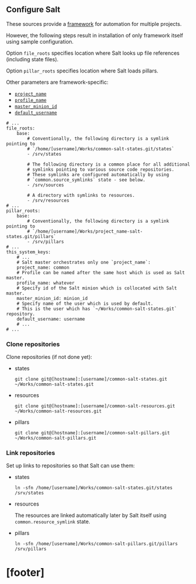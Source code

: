
## Configure Salt ##

These sources provide a [framework][2] for automation for multiple projects.

However, the following steps result in installation of only framework itself
using sample configuration.

Option `file_roots` specifies location where Salt looks up file references
(including state files).

Option `pillar_roots` specifies location where Salt loads pillars.

Other parameters are framework-specific:
*   [`project_name`][9]
*   [`profile_name`][10]
*   [`master_minion_id`][11]
*   [`default_username`][12]

```
# ...
file_roots:
    base:
        # Conventionally, the following directory is a symlink pointing to
        # `/home/[username]/Works/common-salt-states.git/states`
        - /srv/states

        # The following directory is a common place for all additional
        # symlinks pointing to various source code repositories.
        # These symlinks are configured automatically by using
        # `common.source_symlinks` state - see below.
        - /srv/sources

        # A directory with symlinks to resources.
        - /srv/resources
# ...
pillar_roots:
    base:
        # Conventionally, the following directory is a symlink pointing to
        # `/home/[username]/Works/project_name-salt-states.git/pillars`
        - /srv/pillars
# ...
this_system_keys:
    # ...
    # Salt master orchestrates only one `project_name`:
    project_name: common
    # Profile can be named after the same host which is used as Salt master.
    profile_name: whatever
    # Specify id of the Salt minion which is collocated with Salt master. 
    master_minion_id: minion_id
    # Specify name of the user which is used by default.
    # This is the user which has `~/Works/common-salt-states.git` repository.
    default_username: username
    # ...
# ...
```

### Clone repositories ###

Clone repositories (if not done yet):

*   states

    ```
    git clone git@[hostname]:[username]/common-salt-states.git ~/Works/common-salt-states.git
    ```

*   resources

    ```
    git clone git@[hostname]:[username]/common-salt-resources.git ~/Works/common-salt-resources.git
    ```

*   pillars

    ```
    git clone git@[hostname]:[username]/common-salt-pillars.git ~/Works/common-salt-pillars.git
    ```

### Link repositories ###

Set up links to repositories so that Salt can use them:

*   states

    ```
    ln -sfn /home/[username]/Works/common-salt-states.git/states /srv/states
    ```

*   resources

    The resources are linked automatically later by Salt itself using `common.resource_symlink` state.

*   pillars

    ```
    ln -sfn /home/[username]/Works/common-salt-pillars.git/pillars /srv/pillars
    ```

# [footer] #

[1]: docs/bootstrap/readme.md
[2]: docs/framework.md
[3]: docs/orchestration.md
[4]: http://docs.saltstack.com/
[5]: https://github.com/uvsmtid/vagrant-boxes/tree/master/centos-5.5-minimal
[6]: http://docs.saltstack.com/en/latest/topics/installation/rhel.html
[7]: https://copr.fedoraproject.org/coprs/saltstack/salt-el5/
[8]: https://copr.fedoraproject.org/coprs/saltstack/salt-el5/repo/epel-5/saltstack-salt-el5-epel-5.repo
[9]: docs/configs/common/this_system_keys/project_name/readme.md
[10]: docs/configs/common/this_system_keys/profile_name/readme.md
[11]: docs/configs/common/this_system_keys/master_minion_id/readme.md
[12]: docs/configs/common/this_system_keys/default_username/readme.md
[13]: pillars
[14]: docs/salt_runtime.md

